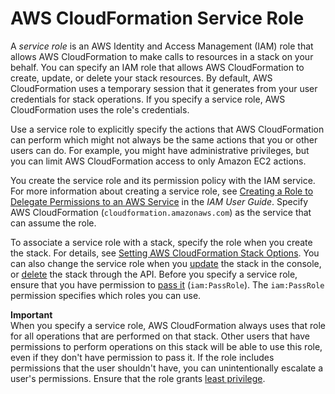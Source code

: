 # AWS CloudFormation Service Role<a name="using-iam-servicerole"></a>

A *service role* is an AWS Identity and Access Management \(IAM\) role that allows AWS CloudFormation to make calls to resources in a stack on your behalf\. You can specify an IAM role that allows AWS CloudFormation to create, update, or delete your stack resources\. By default, AWS CloudFormation uses a temporary session that it generates from your user credentials for stack operations\. If you specify a service role, AWS CloudFormation uses the role's credentials\.

Use a service role to explicitly specify the actions that AWS CloudFormation can perform which might not always be the same actions that you or other users can do\. For example, you might have administrative privileges, but you can limit AWS CloudFormation access to only Amazon EC2 actions\. 

You create the service role and its permission policy with the IAM service\. For more information about creating a service role, see [Creating a Role to Delegate Permissions to an AWS Service](https://docs.aws.amazon.com/IAM/latest/UserGuide/id_roles_create_for-service.html) in the *IAM User Guide*\. Specify AWS CloudFormation \(`cloudformation.amazonaws.com`\) as the service that can assume the role\.

To associate a service role with a stack, specify the role when you create the stack\. For details, see [Setting AWS CloudFormation Stack Options](cfn-console-add-tags.md)\. You can also change the service role when you [update](using-cfn-updating-stacks.md) the stack in the console, or [delete](https://docs.aws.amazon.com/AWSCloudFormation/latest/APIReference/API_DeleteStack.html) the stack through the API\. Before you specify a service role, ensure that you have permission to [pass it](https://docs.aws.amazon.com/IAM/latest/UserGuide/id_roles_use_passrole.html) \(`iam:PassRole`\)\. The `iam:PassRole` permission specifies which roles you can use\.

**Important**  
When you specify a service role, AWS CloudFormation always uses that role for all operations that are performed on that stack\. Other users that have permissions to perform operations on this stack will be able to use this role, even if they don't have permission to pass it\. If the role includes permissions that the user shouldn't have, you can unintentionally escalate a user's permissions\. Ensure that the role grants [least privilege](https://docs.aws.amazon.com/IAM/latest/UserGuide/best-practices.html#grant-least-privilege)\.
